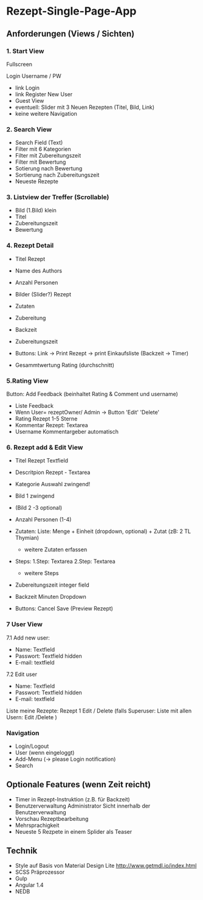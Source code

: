 # Rezept-Single-Page-App

## Anforderungen (Views / Sichten)

### 1. Start View
Fullscreen

Login Username / PW
- link Login
- link Register New User
- Guest View
- eventuell: Slider mit 3 Neuen Rezepten (Titel, Bild, Link)
- keine weitere Navigation

### 2. Search View

- Search Field (Text) 
- Filter mit 6 Kategorien
- Filter mit Zubereitungszeit
- Filter mit Bewertung
- Sotierung nach Bewertung
- Sortierung nach Zubereitungszeit
- Neueste Rezepte


### 3. Listview der Treffer (Scrollable)

- Bild (1.Bild) klein
- Titel 
- Zubereitungszeit
- Bewertung


### 4. Rezept Detail

- Titel Rezept
- Name des Authors
- Anzahl Personen
- Bilder (Slider?) Rezept
- Zutaten
- Zubereitung 

- Backzeit
- Zubereitungszeit
-	Buttons: Link -> Print Rezept
		            -> print Einkaufsliste
	              (Backzeit -> Timer)
- Gesammtwertung Rating (durchschnitt)

### 5.Rating View

Button: Add Feedback 
(beinhaltet Rating & Comment und username)

- Liste Feedback
- Wenn User= rezeptOwner/ Admin -> Button 'Edit' 'Delete'
- Rating Rezept 1-5 Sterne
- Kommentar Rezept: Textarea
- Username Kommentargeber automatisch

### 6. Rezept add & Edit View

- Titel Rezept Textfield
- Descritpion Rezept - Textarea
- Kategorie Auswahl zwingend!
- Bild 1 zwingend
- (Bild 2 -3 optional)  
- Anzahl Personen (1-4)
- Zutaten: 
	Liste: Menge + Einheit (dropdown, optional)  + Zutat
	(zB: 2 TL Thymian)
	+ weitere Zutaten erfassen

- Steps: 
	1.Step: Textarea
	2.Step: Textarea
	+ weitere Steps
- Zubereitungszeit  integer field
- Backzeit 	    Minuten Dropdown 
- Buttons: Cancel 
	  Save 
	  (Preview Rezept)


### 7 User View
7.1 Add new user:

- Name: Textfield
- Passwort: Textfield hidden
- E-mail: textfield

7.2 Edit user

- Name: Textfield
- Passwort: Textfield hidden
- E-mail: textfield

Liste meine Rezepte:
Rezept 1 Edit / Delete
(falls Superuser: Liste mit allen Usern: Edit /Delete )



### Navigation

- Login/Logout
- User (wenn eingeloggt)
- Add-Menu (-> please Login notification)
- Search


## Optionale Features (wenn Zeit reicht)
- Timer in Rezept-Instruktion (z.B. für Backzeit)
- Benutzerverwaltung Administrator Sicht innerhalb der Benutzerverwaltung
- Vorschau Rezeptbearbeitung 
- Mehrsprachigkeit
- Neueste 5 Rezpete in einem Splider als Teaser


## Technik
- Style auf Basis von Material Design Lite  http://www.getmdl.io/index.html
- SCSS Präprozessor
- Gulp
- Angular 1.4
- NEDB
 
